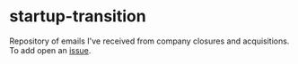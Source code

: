 # startup-transition

Repository of emails I've received from company closures and acquisitions. To add open an [issue](https://github.com/weftech/letters-of-transition/issues/new).
